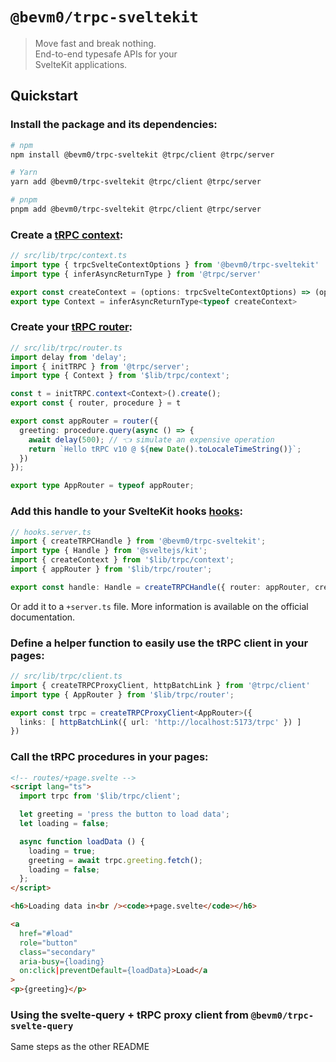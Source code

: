 # `@bevm0/trpc-sveltekit`

> Move fast and break nothing.  
> End-to-end typesafe APIs for your  
> SvelteKit applications.

## Quickstart

### Install the package and its dependencies:

```bash
# npm
npm install @bevm0/trpc-sveltekit @trpc/client @trpc/server

# Yarn
yarn add @bevm0/trpc-sveltekit @trpc/client @trpc/server

# pnpm
pnpm add @bevm0/trpc-sveltekit @trpc/client @trpc/server
```

<div id="create-a-trpc-context"></div>

### Create a [tRPC context](https://trpc.io/docs/context):

```ts
// src/lib/trpc/context.ts
import type { trpcSvelteContextOptions } from '@bevm0/trpc-sveltekit'
import type { inferAsyncReturnType } from '@trpc/server'

export const createContext = (options: trpcSvelteContextOptions) => (options)
export type Context = inferAsyncReturnType<typeof createContext>
```

<div id="create-your-trpc-router"></div>

### Create your [tRPC router](https://trpc.io/docs/router):

```ts
// src/lib/trpc/router.ts
import delay from 'delay';
import { initTRPC } from '@trpc/server';
import type { Context } from '$lib/trpc/context';

const t = initTRPC.context<Context>().create();
export const { router, procedure } = t

export const appRouter = router({
  greeting: procedure.query(async () => {
    await delay(500); // 👈 simulate an expensive operation
    return `Hello tRPC v10 @ ${new Date().toLocaleTimeString()}`;
  })
});

export type AppRouter = typeof appRouter;
```

### Add this handle to your SvelteKit hooks [hooks](https://kit.svelte.dev/docs/hooks):

```ts
// hooks.server.ts
import { createTRPCHandle } from '@bevm0/trpc-sveltekit';
import type { Handle } from '@sveltejs/kit';
import { createContext } from '$lib/trpc/context';
import { appRouter } from '$lib/trpc/router';

export const handle: Handle = createTRPCHandle({ router: appRouter, createContext });
```

Or add it to a `+server.ts` file. More information is available on the official documentation.

### Define a helper function to easily use the tRPC client in your pages:
```ts
// src/lib/trpc/client.ts
import { createTRPCProxyClient, httpBatchLink } from '@trpc/client'
import type { AppRouter } from '$lib/trpc/router';

export const trpc = createTRPCProxyClient<AppRouter>({
  links: [ httpBatchLink({ url: 'http://localhost:5173/trpc' }) ]
})
```

### Call the tRPC procedures in your pages:
```html
<!-- routes/+page.svelte -->
<script lang="ts">
  import trpc from '$lib/trpc/client';

  let greeting = 'press the button to load data';
  let loading = false;

  async function loadData () {
    loading = true;
    greeting = await trpc.greeting.fetch();
    loading = false;
  };
</script>

<h6>Loading data in<br /><code>+page.svelte</code></h6>

<a
  href="#load"
  role="button"
  class="secondary"
  aria-busy={loading}
  on:click|preventDefault={loadData}>Load</a
>
<p>{greeting}</p>
```

### Using the svelte-query + tRPC proxy client from `@bevm0/trpc-svelte-query`

Same steps as the other README
